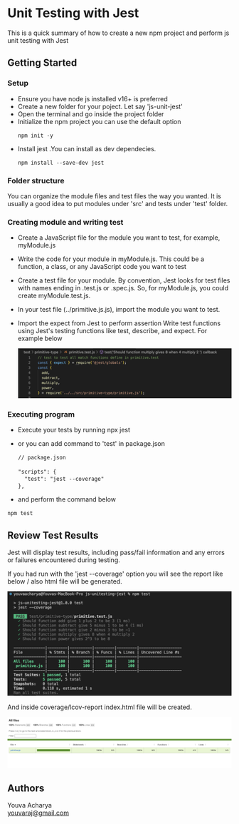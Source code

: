 # Unit Testing with Jest

This is a quick summary of how to create a new npm project and perform js unit testing with Jest

## Getting Started

### Setup

- Ensure you have node js installed v16+ is preferred
- Create a new folder for your poject. Let say 'js-unit-jest'
- Open the terminal and go inside the project folder
- Initialize the npm project you can use the default option
  ```
  npm init -y
  ```
- Install jest .You can install as dev dependecies.
  ```
  npm install --save-dev jest
  ```

### Folder structure

You can organize the module files and test files the way you wanted. It is usually a good idea to put modules under 'src' and tests under 'test' folder.

### Creating module and writing test

- Create a JavaScript file for the module you want to test, for example, myModule.js

- Write the code for your module in myModule.js. This could be a function, a class, or any JavaScript code you want to test

- Create a test file for your module. By convention, Jest looks for test files with names ending in .test.js or .spec.js. So, for myModule.js, you could create myModule.test.js.

- In your test file (../primitive.js.js), import the module you want to test.
- Import the expect from Jest to perform assertion
  Write test functions using Jest's testing functions like test, describe, and expect. For example below

  ![My_Image](SampleSpec.png)

### Executing program

- Execute your tests by running npx jest
- or you can add command to 'test' in package.json

  ```
  // package.json

  "scripts": {
    "test": "jest --coverage"
  },
  ```

- and perform the command below

```
npm test
```

## Review Test Results

Jest will display test results, including pass/fail information and any errors or failures encountered during testing.

If you had run with the 'jest --coverage' option you will see the report like below / also html file will be generated.

![My_Image](TestResultsSample.png)

And inside coverage/lcov-report index.html file will be created.

![My_Image](HtmlReportSample.png)

## Authors

Youva Acharya\
youvaraj@gmail.com
